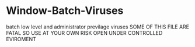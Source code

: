 # Window-Batch-Viruses
batch low level and administrator previlage viruses
SOME OF THIS FILE ARE FATAL SO USE AT YOUR OWN RISK 
OPEN UNDER CONTROLLED EVIROMENT
